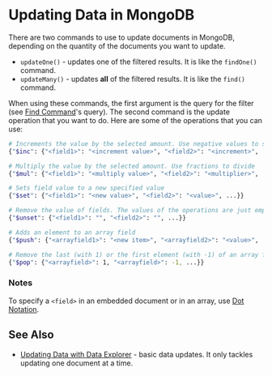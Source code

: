 # Updating Data in MongoDB

There are two commands to use to update documents in MongoDB, depending on the quantity of the documents you want to update.
- `updateOne()` - updates one of the filtered results. It is like the `findOne()` command.
- `updateMany()` - updates **all** of the filtered results. It is like the `find()` command.

When using these commands, the first argument is the query for the filter (see [Find Command](Find%20Command.md)'s query). The second command is the update operation that you want to do. Here are some of the operations that you can use:

```BASH
# Increments the value by the selected amount. Use negative values to subtract
{"$inc": {"<field1>": "<increment value>", "<field2>": "<increment>", ...}}

# Multiply the value by the selected amount. Use fractions to divide
{"$mul": {"<field1>": "<multiply value>", "<field2>": "<multiplier>", ...}}

# Sets field value to a new specified value
{"$set": {"<field1>": "<new value>", "<field2>": "<value>", ...}}

# Remove the value of fields. The values of the operations are just empty strings
{"$unset": {"<field1>": "", "<field2>": "", ...}}

# Adds an element to an array field
{"$push": {"<arrayfield1>": "<new item>", "<arrayfield2>": "<value>", ...}}

# Remove the last (with 1) or the first element (with -1) of an array field
{"$pop": {"<arrayfield>": 1, "<arrayfield>": -1, ...}}
```

### Notes

To specify a `<field>` in an embedded document or in an array, use [Dot Notation](Dot%20Notation.md).

## See Also
- [Updating Data with Data Explorer](../MongoDB%20Atlas/Updating%20Data%20with%20Data%20Explorer.md) - basic data updates. It only tackles updating one document at a time.